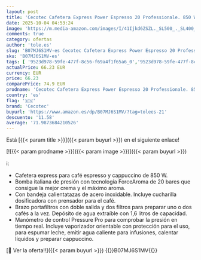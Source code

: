 ```yaml
---
layout: post
title: 'Cecotec Cafetera Express Power Espresso 20 Professionale. 850 W  20 Bares  Manómetro  Depósito de 1 6L  Brazo Doble Salida  Vaporizador  Superficie Calientatazas  Acabados en Acero Inoxidable'
date: 2025-10-04 04:53:24
image: 'https://m.media-amazon.com/images/I/41Ijkd6ZSZL._SL500_._SL400_.jpg'
comments: true
category: ofertas
author: 'tole.es'
slug: 'B07MJ6S1MV-es Cecotec Cafetera Express Power Espresso 20 Professionale....'
sku: 'B07MJ6S1MV-es'
tags: [ '9523d978-59fe-477f-8c56-f69a4f1f65a6_0','9523d978-59fe-477f-8c56-f69a4f1f65a6_4901','Arborist Merchandising Root','Cafeteras para espresso','Hogar y cocina','Máquinas cafeteras','Máquinas de café espresso a vapor','Self Service','Special Features Stores','Utensilios para café y té','cafetera','cecotec','🇪🇸', ]
actualPrice: 66.23 EUR
currency: EUR
price: 66.23
comparePrice: 74.9 EUR
prodname: 'Cecotec Cafetera Express Power Espresso 20 Professionale. 850 W  20 Bares  Manómetro  Depósito de 1 6L  Brazo Doble Salida  Vaporizador  Superficie Calientatazas  Acabados en Acero Inoxidable'
country: 'es'
flag: '🇪🇸'
brand: 'Cecotec'
buyurl: 'https://www.amazon.es/dp/B07MJ6S1MV/?tag=tolees-21'
descuento: '11.58'
average: '71.9873684210526'
---
```


Está [{{< param title >}}]({{< param buyurl >}}) en el siguiente enlace!

[![{{< param prodname >}}]({{< param image >}})]({{< param buyurl >}})

ℹ️:

- Cafetera express para café espresso y cappuccino de 850 W.
- Bomba italiana de presión con tecnología ForceAroma de 20 bares que consigue la mejor crema y el máximo aroma.
- Con bandeja calientatazas de acero inoxidable. Incluye cucharilla dosificadora con prensador para el café.
- Brazo portafiltros con doble salida y dos filtros para preparar uno o dos cafés a la vez. Depósito de agua extraíble con 1,6 litros de capacidad.
- Manómetro de control Pressure Pro para comprobar la presión en tiempo real. Incluye vaporizador orientable con protección para el uso, para espumar leche, emitir agua caliente para infusiones, calentar líquidos y preparar cappuccino.

[🛒 Ver la oferta!!]({{< param buyurl >}})
{{<world>}}B07MJ6S1MV{{</world>}}
